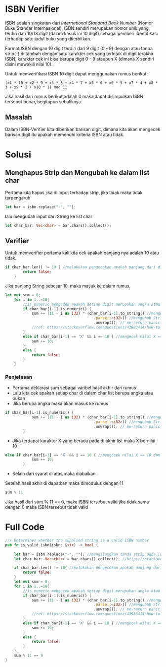 # ISBN Verifier

ISBN adalah singkatan dari *International Standard Book Number* (Nomor Buku Standar Internasional), ISBN sendiri merupakan nomor unik yang terdiri dari 10/13 digit (dalam kasus ini 10 digit) sebagai pemberi identifikasi terhadap satu judul buku yang diterbitkan.

Format ISBN dengan 10 digit terdiri dari 9 digit (0 - 9) dengan atau tanpa strip(-) di tambah dengan satu karakter cek yang terletak di digit terakhir ISBN, karakter cek ini bisa berupa digit 0 - 9 ataupun X (dimana X sendiri disini mewakili nilai 10).

Untuk memverifikasi ISBN 10 digit dapat menggunakan rumus berikut:
```
(x1 * 10 + x2 * 9 + x3 * 8 + x4 * 7 + x5 * 6 + x6 * 5 + x7 * 4 + x8 * 3 + x9 * 2 + x10 * 1) mod 11
```
Jika hasil dari rumus berikut adalah 0 maka dapat disimpulkan ISBN tersebut benar, begitupun sebaliknya.

## Masalah
Dalam ISBN-Verifier kita diberikan barisan digit, dimana kita akan mengecek barisan digit itu apakah memenuhi kriteria ISBN atau tidak.

# Solusi

## Menghapus Strip dan Mengubah ke dalam list char
Pertama kita hapus jika di input terhadap strip, jika tidak maka tidak terpengaruh
``` rust
let bar = isbn.replace("-", "");
```

lalu mengubah input dari String ke list char 
```rust
let char_bar: Vec<char> = bar.chars().collect(); 
```

## Verifier
Untuk memverifier pertama kali kita cek apakah panjang nya adalah 10 atau tidak.
```rust
if char_bar.len() != 10 { //melakukan pengecekan apakah panjang dari digit == 10 atau tidak, jika tidak maka ISBN salah
        return false;
    }
```

Jika panjang String sebesar 10, maka masuk ke dalam rumus.
```rust
let mut sum = 0;
    for i in 1..=10{
        //is_numeric mengecek apakah setiap digit merupakan angka atau bukan (non-angka hanya X dan itu terletak di digit akhir ISBN)
        if char_bar[i-1].is_numeric() { 
            sum += (11 - i as i32) * (char_bar[i-1].to_string() //mengubah char enjadi String
                                        .parse::<i32>() //mengubah String ke integer 32 bit (Masih dalam Result)
                                        .unwrap()); // me-return panic! dan mengeluarkan hasil parse dari result ke i32  
            //ref: https://stackoverflow.com/questions/43983414/how-to-convert-char-to-integer-so-that-1-becomes-1
        }
        else if char_bar[i-1] == 'X' && i == 10 { //mengecek nilai X == 10 dan berada di digit terakhir ISBN
            sum += 10;
        }
        else {
            return false;
        }
    }
```

### Penjelasan
* Pertama deklarasi sum sebagai varibel hasil akhir dari rumus
* Lalu kita cek apakah setiap char di dalam char list berupa angka atau bukan
* Jika berupa angka maka akan masuk ke rumus 
```rust
if char_bar[i-1].is_numeric() { 
            sum += (11 - i as i32) * (char_bar[i-1].to_string() //mengubah char enjadi String
                                        .parse::<i32>() //mengubah String ke integer 32 bit (Masih dalam Result)
                                        .unwrap()); // me-return panic! dan mengeluarkan hasil parse dari result ke i32
        }
```
* Jika terdapat karakter X yang berada pada di akhir list maka X bernilai 10
```rust
else if char_bar[i-1] == 'X' && i == 10 { //mengecek nilai X == 10 dan berada di digit terakhir ISBN
            sum += 10;
        }
```
* Selain dari syarat di atas maka diabaikan

Setelah hasil akhir di dapatkan maka dimodulus dengan 11
```rust
sum % 11
```
Jika hasil dari sum % 11 == 0, maka ISBN tersebut valid jika tidak sama dengan 0 maka ISBN tersebut tidak valid

# Full Code
```rust
/// Determines whether the supplied string is a valid ISBN number
pub fn is_valid_isbn(isbn: &str) -> bool {
    
    let bar = isbn.replace("-", ""); //mengilangkan tanda strip pada input ISBN
    let char_bar: Vec<char> = bar.chars().collect(); //https://stackoverflow.com/questions/47829646/how-do-i-convert-a-string-to-a-list-of-chars

    if char_bar.len() != 10{ //melakukan pengecekan apakah panjang dari digit == 10 atau tidak, jika tidak maka ISBN salah
        return false;
    }
    let mut sum = 0;
    for i in 1..=10{
        //is_numeric mengecek apakah setiap digit merupakan angka atau bukan (non-angka hanya X dan itu terletak di digit akhir ISBN)
        if char_bar[i-1].is_numeric() { 
            sum += (11 - i as i32) * (char_bar[i-1].to_string() //mengubah char enjadi String
                                        .parse::<i32>() //mengubah String ke integer 32 bit (Masih dalam Result)
                                        .unwrap()); // me-return panic! dan mengeluarkan hasil parse dari result ke i32  
            //ref: https://stackoverflow.com/questions/43983414/how-to-convert-char-to-integer-so-that-1-becomes-1
        }
        else if char_bar[i-1] == 'X' && i == 10 { //mengecek nilai X == 10 dan berada di digit terakhir ISBN
            sum += 10;
        }
        else {
            return false;
        }
    }
    sum % 11 == 0
}
```
